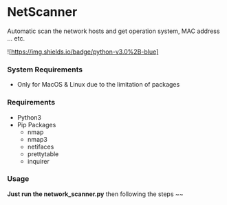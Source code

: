 # NetScanner
Automatic scan the network hosts and get operation system, MAC address ... etc.

![https://img.shields.io/badge/python-v3.0%2B-blue]

### System Requirements
- Only for MacOS & Linux due to the limitation of packages

### Requirements
- Python3
- Pip Packages
    - nmap
    - nmap3
    - netifaces
    - prettytable
    - inquirer

### Usage
**Just run the network_scanner.py** then following the steps ~~